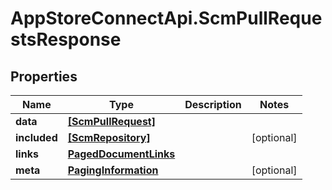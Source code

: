 # AppStoreConnectApi.ScmPullRequestsResponse

## Properties

Name | Type | Description | Notes
------------ | ------------- | ------------- | -------------
**data** | [**[ScmPullRequest]**](ScmPullRequest.md) |  | 
**included** | [**[ScmRepository]**](ScmRepository.md) |  | [optional] 
**links** | [**PagedDocumentLinks**](PagedDocumentLinks.md) |  | 
**meta** | [**PagingInformation**](PagingInformation.md) |  | [optional] 


